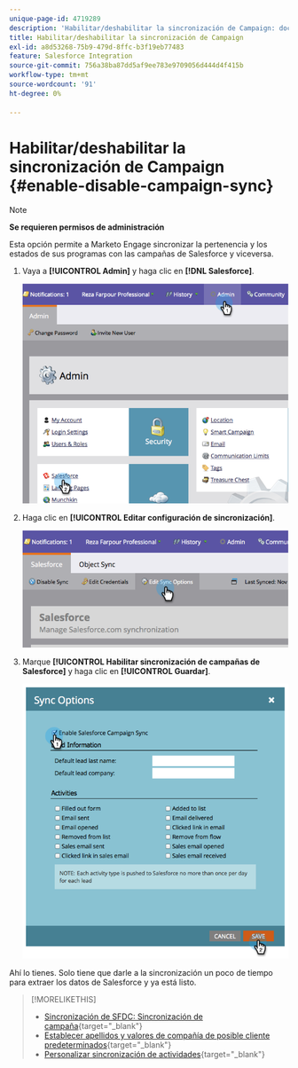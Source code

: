 ```yaml
---
unique-page-id: 4719289
description: 'Habilitar/deshabilitar la sincronización de Campaign: documentos de Marketo, documentación del producto'
title: Habilitar/deshabilitar la sincronización de Campaign
exl-id: a8d53268-75b9-479d-8ffc-b3f19eb77483
feature: Salesforce Integration
source-git-commit: 756a38ba87dd5af9ee783e9709056d444d4f415b
workflow-type: tm+mt
source-wordcount: '91'
ht-degree: 0%

---
```


# Habilitar/deshabilitar la sincronización de Campaign {#enable-disable-campaign-sync}

>[!NOTE]
>
>**Se requieren permisos de administración**

Esta opción permite a Marketo Engage sincronizar la pertenencia y los estados de sus programas con las campañas de Salesforce y viceversa.

1. Vaya a **[!UICONTROL Admin]** y haga clic en **[!DNL Salesforce]**.

   ![](assets/image2014-12-9-13-3a36-3a49.png)

1. Haga clic en **[!UICONTROL Editar configuración de sincronización]**.

   ![](assets/image2014-12-9-13-3a37-3a0.png)

1. Marque **[!UICONTROL Habilitar sincronización de campañas de Salesforce]** y haga clic en **[!UICONTROL Guardar]**.

   ![](assets/image2014-12-9-13-3a37-3a8.png)

Ahí lo tienes. Solo tiene que darle a la sincronización un poco de tiempo para extraer los datos de Salesforce y ya está listo.

>[!MORELIKETHIS]
>
>* [Sincronización de SFDC: Sincronización de campaña](/help/marketo/product-docs/crm-sync/salesforce-sync/sfdc-sync-details/sfdc-sync-campaign-sync.md){target="_blank"}
>* [Establecer apellidos y valores de compañía de posible cliente predeterminados](/help/marketo/product-docs/crm-sync/salesforce-sync/setup/optional-steps/set-default-person-last-name-and-company-name.md){target="_blank"}
>* [Personalizar sincronización de actividades](/help/marketo/product-docs/crm-sync/salesforce-sync/setup/optional-steps/customize-activities-sync.md){target="_blank"}
